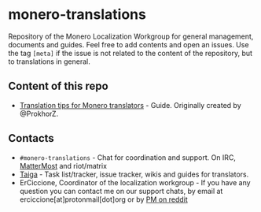 # monero-translations

Repository of the Monero Localization Workgroup for general management, documents and guides. Feel free to add contents and open an issues. Use the tag `[meta]` if the issue is not related to the content of the repository, but to translations in general.

## Content of this repo

+ [Translation tips for Monero translators](https://github.com/erciccione/monero-translations/blob/master/translation-tips.md) - Guide. Originally created by @ProkhorZ.

## Contacts

+ `#monero-translations` - Chat for coordination and support. On IRC, [MatterMost](https://mattermost.getmonero.org/monero/channels/monero-translations) and riot/matrix
+ [Taiga](https://taiga.getmonero.org/project/erciccione-monero-localization/) - Task list/tracker, issue tracker, wikis and guides for translators.
+ ErCiccione, Coordinator of the localization workgroup - If you have any question you can contact me on our support chats, by email at erciccione[at]protonmail[dot]org or by [PM on reddit](https://www.reddit.com/message/compose/?to=erciccione)
